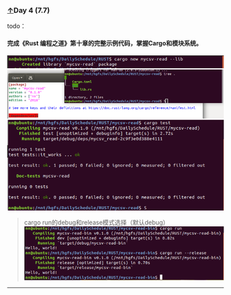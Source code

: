 <span id="5"></span>
### [↑](#TOC)Day 4 (7.7)    

todo：

#### 完成《Rust 编程之道》第十章的完整示例代码，掌握Cargo和模块系统。

![](pics/1.png)
![](pics/2.png)
![](pics/3.png)

> cargo run的debug和release模式选择（默认debug）
![](pics/4.png)


---